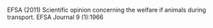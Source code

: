 EFSA (2011) Scientific opinion concerning the welfare if animals during transport. EFSA Journal 9 (1):1966
